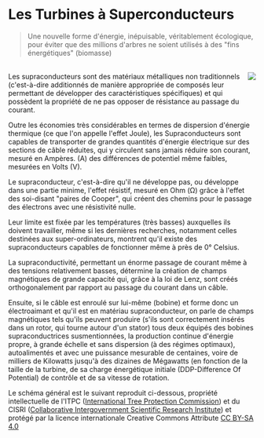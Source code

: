 
# Les Turbines à Superconducteurs

> Une nouvelle forme d'énergie, inépuisable, véritablement écologique, pour éviter que des millions d'arbres ne soient utilisés à des "fins énergétiques" (biomasse)

<br>

<img src="https://user-images.githubusercontent.com/746559/201226360-8c84069a-42c9-4059-9ad7-991e789b2a8d.png" align="right" />
Les supraconducteurs sont des matériaux métalliques non traditionnels (c'est-à-dire additionnés de manière appropriée de composés leur permettant de développer des caractéristiques spécifiques) et qui possèdent la propriété de ne pas opposer de résistance au passage du courant.

Outre les économies très considérables en termes de dispersion d'énergie thermique (ce que l'on appelle l'effet Joule), les Supraconducteurs sont capables de transporter de grandes quantités d'énergie électrique sur des sections de câble réduites, qui y circulent sans jamais réduire son courant, mesuré en Ampères. (A) des différences de potentiel même faibles, mesurées en Volts (V).

Le supraconducteur, c'est-à-dire qu'il ne développe pas, ou développe dans une partie minime, l'effet résistif, mesuré en Ohm (Ω) grâce à l'effet des soi-disant "paires de Cooper", qui créent des chemins pour le passage des électrons avec une résistivité nulle.

Leur limite est fixée par les températures (très basses) auxquelles ils doivent travailler, même si les dernières recherches, notamment celles destinées aux super-ordinateurs, montrent qu'il existe des supraconducteurs capables de fonctionner même à près de 0° Celsius.

La supraconductivité, permettant un énorme passage de courant même à des tensions relativement basses, détermine la création de champs magnétiques de grande capacité qui, grâce à la loi de Lenz, sont créés orthogonalement par rapport au passage du courant dans un câble.

Ensuite, si le câble est enroulé sur lui-même (bobine) et forme donc un électroaimant et qu'il est en matériau supraconducteur, on parle de champs magnétiques tels qu'ils peuvent produire (s'ils sont correctement insérés dans un rotor, qui tourne autour d'un stator) tous deux équipés des bobines supraconductrices susmentionnées, la production continue d'énergie propre, à grande échelle et sans dispersion (à des régimes optimaux), autoalimentés et avec une puissance mesurable de centaines, voire de milliers de Kilowatts jusqu'à des dizaines de Mégawatts (en fonction de la taille de la turbine, de sa charge énergétique initiale (DDP-Difference Of Potential) de contrôle et de sa vitesse de rotation.

Le schéma général est le suivant reproduit ci-dessous, propriété intellectuelle de l'ITPC ([International Tree Protection Commission](https://www.itpc-commission.org)) et du CISRI ([Collaborative Intergovernment Scientific Research Institute](http://www.cisri.org/)) et protégé par la licence internationale Creative Commons Attribute [CC BY-SA 4.0](https://creativecommons.org/licenses/by-sa/4.0/)
